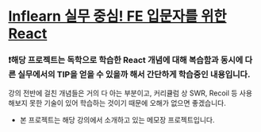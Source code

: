 # [Inflearn 실무 중심! FE 입문자를 위한 React](https://www.inflearn.com/course/%EB%A6%AC%EC%95%A1%ED%8A%B8-%EC%8B%A4%EB%AC%B4%EC%84%9C%EB%B9%84%EC%8A%A4-%EC%A0%9C%EC%9E%91%ED%95%98%EA%B8%B0/dashboard)

### ❗해당 프로젝트는 독학으로 학습한 React 개념에 대해 복습함과 동시에 다른 실무에서의 TIP을 얻을 수 있을까 해서 간단하게 학습중인 내용입니다.

강의 전반에 걸친 개념들은 거의 다 아는 부분이고, 커리큘럼 상 SWR, Recoil 등 사용해보지 못한 기술이 있어 학습하는 것이기 때문에 오해가 없으면 좋겠습니다.

- 본 프로젝트는 해당 강의에서 소개하고 있는 메모장 프로젝트입니다.
